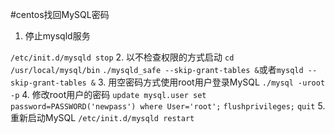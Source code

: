 #centos找回MySQL密码
1. 停止mysqld服务

`/etc/init.d/mysqld stop`
2. 以不检查权限的方式启动
`cd /usr/local/mysql/bin`
`./mysqld_safe --skip-grant-tables &`或者`mysqld --skip-grant-tables &`
3. 用空密码方式使用root用户登录MySQL
`./mysql -uroot -p`
4. 修改root用户的密码
`update mysql.user set password=PASSWORD('newpass') where User='root';`
`flushprivileges;`
`quit`
5. 重新启动MySQL
`/etc/init.d/mysqld restart`
